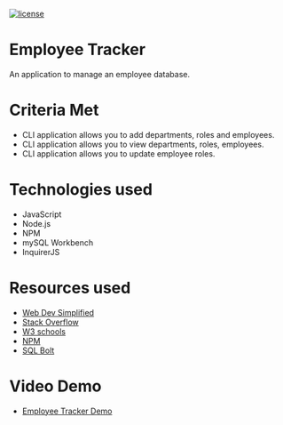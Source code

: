 [![license](https://img.shields.io/github/license/DAVFoundation/captain-n3m0.svg?style=flat-square)](https://github.com/DAVFoundation/captain-n3m0/blob/master/LICENSE)

# Employee Tracker

An application to manage an employee database.

# Criteria Met

- CLI application allows you to add departments, roles and employees.
- CLI application allows you to view departments, roles, employees.
- CLI application allows you to update employee roles.

# Technologies used

- JavaScript
- Node.js
- NPM
- mySQL Workbench
- InquirerJS

# Resources used

- [Web Dev Simplified](https://www.youtube.com/channel/UCFbNIlppjAuEX4znoulh0Cw)
- [Stack Overflow](https://stackoverflow.com/)
- [W3 schools](https://www.w3schools.com/)
- [NPM](https://www.npmjs.com/)
- [SQL Bolt](https://sqlbolt.com/)

# Video Demo

- [Employee Tracker Demo](https://drive.google.com/file/d/1uQ7KvjzU1hiuBaUCbb6vMyDn1QTJuXog/view?usp=sharing)

